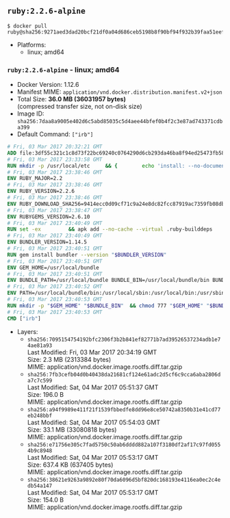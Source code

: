 ## `ruby:2.2.6-alpine`

```console
$ docker pull ruby@sha256:9271aed3dad20bcf21df0a04d686ceb5198b8f90bf94f932b39faa51eef414d7
```

-	Platforms:
	-	linux; amd64

### `ruby:2.2.6-alpine` - linux; amd64

-	Docker Version: 1.12.6
-	Manifest MIME: `application/vnd.docker.distribution.manifest.v2+json`
-	Total Size: **36.0 MB (36031957 bytes)**  
	(compressed transfer size, not on-disk size)
-	Image ID: `sha256:7daa8a9005e402d6c5abd85035c5d4aee44bfef0b4f2c3e87ad743371cdba399`
-	Default Command: `["irb"]`

```dockerfile
# Fri, 03 Mar 2017 20:32:21 GMT
ADD file:3df55c321c1c8d73f22bc69240c0764290d6cb293da46ba8f94ed25473fb5853 in / 
# Fri, 03 Mar 2017 23:33:58 GMT
RUN mkdir -p /usr/local/etc 	&& { 		echo 'install: --no-document'; 		echo 'update: --no-document'; 	} >> /usr/local/etc/gemrc
# Fri, 03 Mar 2017 23:38:46 GMT
ENV RUBY_MAJOR=2.2
# Fri, 03 Mar 2017 23:38:46 GMT
ENV RUBY_VERSION=2.2.6
# Fri, 03 Mar 2017 23:38:46 GMT
ENV RUBY_DOWNLOAD_SHA256=9414ecc0d09cf71c9a24e8dc82fcc87919ac7359fb08db2791d6c32bfd157339
# Fri, 03 Mar 2017 23:38:47 GMT
ENV RUBYGEMS_VERSION=2.6.10
# Fri, 03 Mar 2017 23:40:49 GMT
RUN set -ex 		&& apk add --no-cache --virtual .ruby-builddeps 		autoconf 		bison 		bzip2 		bzip2-dev 		ca-certificates 		coreutils 		gcc 		gdbm-dev 		glib-dev 		libc-dev 		libffi-dev 		libxml2-dev 		libxslt-dev 		linux-headers 		make 		ncurses-dev 		openssl 		openssl-dev 		procps 		readline-dev 		ruby 		tar 		yaml-dev 		zlib-dev 		xz 		&& wget -O ruby.tar.xz "https://cache.ruby-lang.org/pub/ruby/${RUBY_MAJOR%-rc}/ruby-$RUBY_VERSION.tar.xz" 	&& echo "$RUBY_DOWNLOAD_SHA256 *ruby.tar.xz" | sha256sum -c - 		&& mkdir -p /usr/src/ruby 	&& tar -xJf ruby.tar.xz -C /usr/src/ruby --strip-components=1 	&& rm ruby.tar.xz 		&& cd /usr/src/ruby 		&& { 		echo '#define ENABLE_PATH_CHECK 0'; 		echo; 		cat file.c; 	} > file.c.new 	&& mv file.c.new file.c 		&& autoconf 	&& ac_cv_func_isnan=yes ac_cv_func_isinf=yes 		./configure --disable-install-doc --enable-shared 	&& make -j"$(getconf _NPROCESSORS_ONLN)" 	&& make install 		&& runDeps="$( 		scanelf --needed --nobanner --recursive /usr/local 			| awk '{ gsub(/,/, "\nso:", $2); print "so:" $2 }' 			| sort -u 			| xargs -r apk info --installed 			| sort -u 	)" 	&& apk add --virtual .ruby-rundeps $runDeps 		bzip2 		ca-certificates 		libffi-dev 		openssl-dev 		yaml-dev 		procps 		zlib-dev 	&& apk del .ruby-builddeps 	&& cd / 	&& rm -r /usr/src/ruby 		&& gem update --system "$RUBYGEMS_VERSION"
# Fri, 03 Mar 2017 23:40:49 GMT
ENV BUNDLER_VERSION=1.14.5
# Fri, 03 Mar 2017 23:40:51 GMT
RUN gem install bundler --version "$BUNDLER_VERSION"
# Fri, 03 Mar 2017 23:40:51 GMT
ENV GEM_HOME=/usr/local/bundle
# Fri, 03 Mar 2017 23:40:51 GMT
ENV BUNDLE_PATH=/usr/local/bundle BUNDLE_BIN=/usr/local/bundle/bin BUNDLE_SILENCE_ROOT_WARNING=1 BUNDLE_APP_CONFIG=/usr/local/bundle
# Fri, 03 Mar 2017 23:40:52 GMT
ENV PATH=/usr/local/bundle/bin:/usr/local/sbin:/usr/local/bin:/usr/sbin:/usr/bin:/sbin:/bin
# Fri, 03 Mar 2017 23:40:53 GMT
RUN mkdir -p "$GEM_HOME" "$BUNDLE_BIN" 	&& chmod 777 "$GEM_HOME" "$BUNDLE_BIN"
# Fri, 03 Mar 2017 23:40:53 GMT
CMD ["irb"]
```

-	Layers:
	-	`sha256:7095154754192bfc2306f3b2b841ef82771b7ad39526537234adb1e74ae81a93`  
		Last Modified: Fri, 03 Mar 2017 20:34:19 GMT  
		Size: 2.3 MB (2313384 bytes)  
		MIME: application/vnd.docker.image.rootfs.diff.tar.gzip
	-	`sha256:7fb3cefb04d0b40438da21681cf124e61adc2d5cf6c9cca6aba2806da7c7c599`  
		Last Modified: Sat, 04 Mar 2017 05:51:37 GMT  
		Size: 196.0 B  
		MIME: application/vnd.docker.image.rootfs.diff.tar.gzip
	-	`sha256:a94f9989e411f21f1539fbbedfe8dd96e8ce50742a8350b31e41cd77eb248bbf`  
		Last Modified: Sat, 04 Mar 2017 05:54:03 GMT  
		Size: 33.1 MB (33080818 bytes)  
		MIME: application/vnd.docker.image.rootfs.diff.tar.gzip
	-	`sha256:e71756e305c7fad5750c50ab6dddd882a107f3180df2af17c97fd0554b9c8948`  
		Last Modified: Sat, 04 Mar 2017 05:53:17 GMT  
		Size: 637.4 KB (637405 bytes)  
		MIME: application/vnd.docker.image.rootfs.diff.tar.gzip
	-	`sha256:38621e9263a9892e80f70da6096d5bf820dc168193e4116ea0ec2c4edb54a147`  
		Last Modified: Sat, 04 Mar 2017 05:53:17 GMT  
		Size: 154.0 B  
		MIME: application/vnd.docker.image.rootfs.diff.tar.gzip
